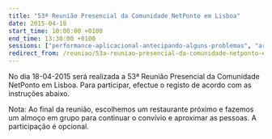 ```yaml
---
title: "53ª Reunião Presencial da Comunidade NetPonto em Lisboa"
date: 2015-04-18
start_time: 10:00:00 +0100
end_time: 13:30:00 +0100
sessions: ["performance-aplicacional-antecipando-alguns-problemas", "arduino-101-como-iniciar-o-desenvolvimento-neste-micro-mundo"]
redirect_from: /reuniao/53a-reuniao-presencial-da-comunidade-netponto-em-lisboa/
---
```

No dia 18-04-2015 será realizada a 53ª Reunião Presencial da Comunidade NetPonto em Lisboa. Para participar, efectue o registo de acordo com as instruções abaixo.

Nota: Ao final da reunião, escolhemos um restaurante próximo e fazemos um almoço em grupo para continuar o convívio e aproximar as pessoas. A participação é opcional.

